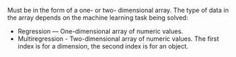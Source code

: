 
Must be in the form of a one- or two- dimensional array. The type of data in the array depends on the machine learning task being solved:
- Regression — One-dimensional array of numeric values.
- Multiregression - Two-dimensional array of numeric values. The first index is for a dimension, the second index is for an object.
